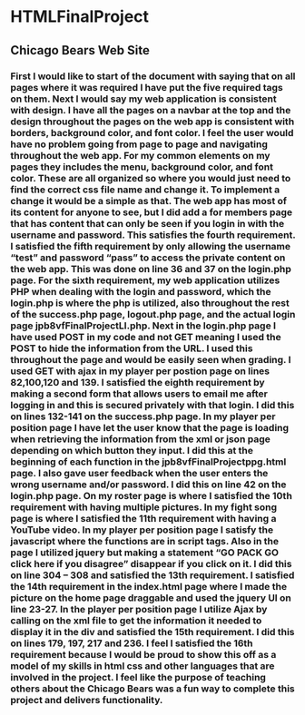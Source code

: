 # HTMLFinalProject
## Chicago Bears Web Site 
### First I would like to start of the document with saying that on all pages where it was required I have put the five required tags on them.  Next I would say my web application is consistent with design. I have all the pages on a navbar at the top and the design throughout the pages on the web app is consistent with borders, background color, and font color. I feel the user would have no problem going from page to page and navigating throughout the web app.  For my common elements on my pages they includes the menu, background color, and font color. These are all organized so where you would just need to find the correct css file name and change it. To implement a change it would be a simple as that. The web app has most of its content for anyone to see, but I did add a for members page that has content that can only be seen if you login in with the username and password. This satisfies the fourth requirement. I satisfied the fifth requirement by only allowing the username “test” and password “pass” to access the private content on the web app. This was done on line 36 and 37 on the login.php page.  For the sixth requirement, my web application utilizes PHP when dealing with the login and password, which the login.php is where the php is utilized, also throughout the rest of the success.php page, logout.php page, and the actual login page jpb8vfFinalProjectLI.php.  Next in the login.php page I have used POST in my code and not GET meaning I used the POST to hide the information from the URL. I used this throughout the page and would be easily seen when grading. I used GET with ajax in my player per postion page on lines 82,100,120 and 139. I satisfied the eighth requirement by making a second form that allows users to email me after logging in and this is secured privately with that login. I did this on lines 132-141 on the success.php page. In my player per position page I have let the user know that the page is loading when retrieving the information from the xml or json page depending on which button they input. I did this at the beginning of each function in the jpb8vfFinalProjectppg.html page. I also gave user feedback when the user enters the wrong username and/or password.  I did this on line 42 on the login.php page. On my roster page is where I satisfied the 10th requirement with having multiple pictures. In my fight song page is where I satisfied the 11th requirement with having a YouTube video.  In my player per position page I satisfy the javascript where the functions are in script tags. Also in the page I utilized jquery but making a statement “GO PACK GO click here if you disagree” disappear if you click on it. I did this on line 304 – 308 and satisfied the 13th requirement. I satisfied the 14th requirement in the index.html page where I made the picture on the home page draggable and used the jquery UI on line 23-27. In the player per position page I utilize Ajax by calling on the xml file to get the information it needed to display it in the div and satisfied the 15th requirement. I did this on lines 179, 197, 217 and 236. I feel I satisfied the 16th requirement because I would be proud to show this off as a model of my skills in html css and other languages that are involved in the project. I feel like the purpose of teaching others about the Chicago Bears was a fun way to complete this project and delivers functionality.
